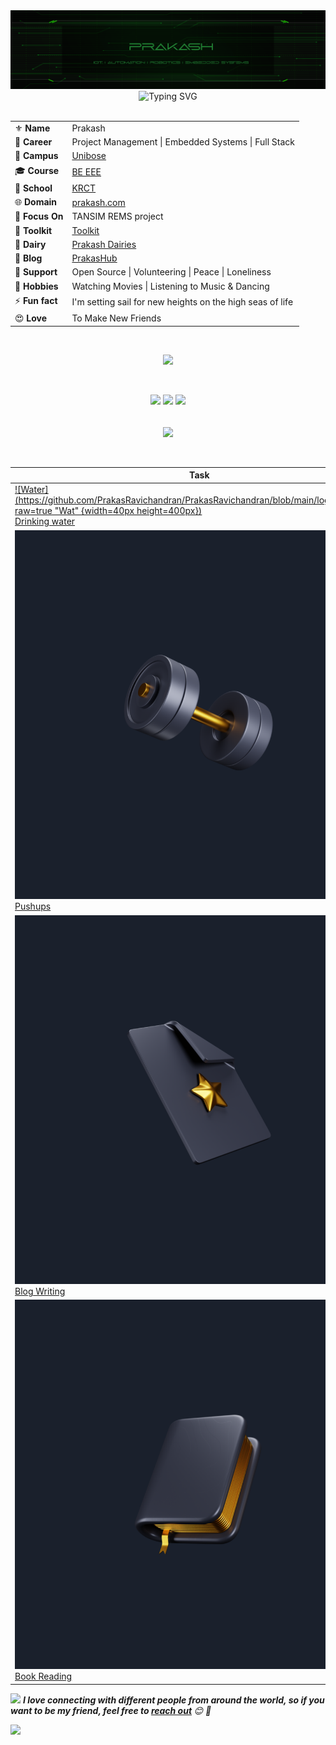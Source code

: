 <div id="header" align="center">
  <img src="./hero.svg" alt="Prakash" href="https://prakashravichandran.com/">
  <img src="https://readme-typing-svg.demolab.com?font=Fira+Code&pause=1000&color=00F730&random=false&width=435&lines=I+have+one+power%2C+I+never+give+up" alt="Typing SVG" />
</div>
<br>
    <table align="center">
        <tr><td>⚜ <b>Name</b></td><td>Prakash</td></tr>
        <tr><td>💼 <b>Career</b></td><td>Project Management | Embedded Systems |  Full Stack</td></tr>
        <tr><td>👔 <b>Campus</b></td><td><a href="https://www.unibose.com">Unibose</a></td></tr>
        <tr><td>🎓 <b>Course</b></td><td><a href="https://blog-pink.netlify.app/">BE EEE</a></td></tr>
        <tr><td>🎒 <b>School</b></td><td><a href="https://krct.ac.in/about.php?cat=1&id=46">KRCT</a></td></tr>
        <tr><td>🌐 <b>Domain</b></td><td><a href="https://prakashravichandran.com">prakash.com</a></td></tr>
        <tr><td>💫 <b>Focus On</b></td><td>TANSIM REMS project</td></tr>
        <tr><td>🧰 <b>Toolkit</b></td><td> <a href="https://prakashravichandran.com/#skills"> Toolkit </a></td></tr>
        <tr><td>🍃 <b>Dairy</b></td><td> <a href="https://prakashdairies.netlify.app/"> Prakash Dairies</a></td></tr>
        <tr><td>📄 <b>Blog</b></td><td> <a href="https://blog-prakash.netlify.app/"> PrakasHub</a></td></tr>
        <tr><td>🧙 <b>Support</b></td><td>Open Source | Volunteering |  Peace | Loneliness</td></tr>
        <tr><td>💖 <b>Hobbies</b></td><td>Watching Movies | Listening to Music & Dancing </td></tr>
        <tr><td>⚡ <b>Fun fact</b></td><td>I'm setting sail for new heights on the high seas of life</td></tr>
        <tr><td>😍 <b>Love</b></td><td>To Make New Friends</td></tr>
    </table>
    
<br>
<p align="center">
 <img src="https://profile-counter.glitch.me/PrakasRavichandran/count.svg?bgcolor=FFFFFF&color=00F70A"/>
</p><br>

<p align="center">
  <img height="50%" width="auto" src ="https://github-readme-stats.vercel.app/api?username=PrakasRavichandran&show_icons=true&count_private=true&theme=shadow_green&hide_border=false&hide=contribs&bg_color=00000000">
  <img height="50%" width="auto" src ="https://github-readme-stats.vercel.app/api/top-langs/?username=PrakasRavichandran&layout=compact&hide_border=false&theme=shadow_green&bg_color=00000000&langs_count=6&hide=jupyter%20notebook,tex,css,php&exclude_repo=Readme">
  <img src ="https://github-readme-streak-stats.herokuapp.com?user=PrakasRavichandran&theme=shadow_green&hide_border=false&background=FFFFFF00">
  <br>
  <br>
</p>

<div align="center">
  <img hight="400" width="500" align="center" src="https://spotify-recently-played-readme.vercel.app/api?user=31tjfsz43ir3hjz5gxrcsw7wiaxy&count=5">      
</div><br><br>

<div align="center">

| Task | Period | Count |
|---|---|---|
|[![Water](https://github.com/PrakasRavichandran/PrakasRavichandran/blob/main/logo/water.png?raw=true "Wat" {width=40px height=400px})<br />Drinking water]()|per Day|3 litres|
|[![Gym](https://github.com/PrakasRavichandran/PrakasRavichandran/blob/main/logo/gym.png?raw=true)<br />Pushups]()|per Day|100|
|[![Blog](https://github.com/PrakasRavichandran/PrakasRavichandran/blob/main/logo/blog.png?raw=true)<br />Blog Writing]()|per Week|min 2|
|[![Book](https://github.com/PrakasRavichandran/PrakasRavichandran/blob/main/logo/book.png?raw=true)<br />Book Reading]()|per Day|5 pages|

</div>

<img src="https://media.giphy.com/media/mRqMnL2Yp4Z9apds6Q/giphy.gif" width="40"> <em><b>I love connecting with different people from around the world, so if you want to be my friend, feel free to <a href="https://www.instagram.com/prakashravichandrann/">reach out</a> </b> 😊 💖</em>

<img width="100%" src="https://user-images.githubusercontent.com/74038190/212284100-561aa473-3905-4a80-b561-0d28506553ee.gif" >


